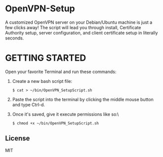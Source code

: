 # OpenVPN-Setup

A customized OpenVPN server on your Debian/Ubuntu machine is just a few clicks away! The script will lead you through install, Certificate Authority setup, server configuration, and client certificate setup in literally seconds.

GETTING STARTED
===============

Open your favorite Terminal and run these commands:

1. Create a new bash script file:

    ```
    $ cat > ~/bin/OpenVPN_SetupScript.sh
    ```
    
2. Paste the script into the terminal by clicking the middle mouse button and type Ctrl-d.
3. Once it's saved, give it execute permissions like so:\

    ```
    $ chmod +x ~/bin/OpenVPN_SetupScript.sh
    ```

License
----

MIT
